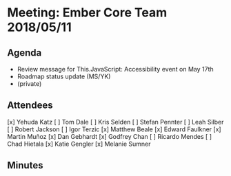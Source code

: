 # Meeting: Ember Core Team 2018/05/11

## Agenda

- Review message for This.JavaScript: Accessibility event on May 17th
- Roadmap status update (MS/YK)
- (private)

## Attendees

[x] Yehuda Katz
[ ] Tom Dale
[ ] Kris Selden
[ ] Stefan Pennter
[ ] Leah Silber
[ ] Robert Jackson
[ ] Igor Terzic
[x] Matthew Beale
[x] Edward Faulkner
[x] Martin Muñoz
[x] Dan Gebhardt
[x] Godfrey Chan
[ ] Ricardo Mendes
[ ] Chad Hietala
[x] Katie Gengler
[x] Melanie Sumner

## Minutes


